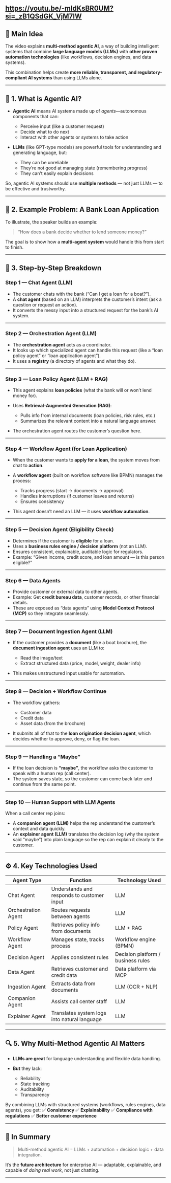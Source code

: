 https://youtu.be/-mldKsBR0UM?si=_zB1QSdGK_VjM7IW 
---

## 🎯 **Main Idea**

The video explains **multi-method agentic AI**, a way of building intelligent systems that combine **large language models (LLMs)** with **other proven automation technologies** (like workflows, decision engines, and data systems).

This combination helps create **more reliable, transparent, and regulatory-compliant AI systems** than using LLMs alone.

---

## 🧩 **1. What is Agentic AI?**

* **Agentic AI** means AI systems made up of *agents*—autonomous components that can:

  * Perceive input (like a customer request)
  * Decide what to do next
  * Interact with other agents or systems to take action

* **LLMs** (like GPT-type models) are powerful tools for understanding and generating language, but:

  * They can be unreliable
  * They’re not good at managing state (remembering progress)
  * They can’t easily explain decisions

So, agentic AI systems should use **multiple methods** — not just LLMs — to be effective and trustworthy.

---

## 🏦 **2. Example Problem: A Bank Loan Application**

To illustrate, the speaker builds an example:

> “How does a bank decide whether to lend someone money?”

The goal is to show how a **multi-agent system** would handle this from start to finish.

---

## 💬 **3. Step-by-Step Breakdown**

### **Step 1 — Chat Agent (LLM)**

* The customer chats with the bank (“Can I get a loan for a boat?”).
* A **chat agent** (based on an LLM) interprets the customer’s intent (ask a question or request an action).
* It converts the messy input into a structured request for the bank’s AI system.

---

### **Step 2 — Orchestration Agent (LLM)**

* The **orchestration agent** acts as a coordinator.
* It looks up which specialized agent can handle this request (like a “loan policy agent” or “loan application agent”).
* It uses a **registry** (a directory of agents and what they do).

---

### **Step 3 — Loan Policy Agent (LLM + RAG)**

* This agent explains **loan policies** (what the bank will or won’t lend money for).
* Uses **Retrieval-Augmented Generation (RAG)**:

  * Pulls info from internal documents (loan policies, risk rules, etc.)
  * Summarizes the relevant content into a natural language answer.
* The orchestration agent routes the customer’s question here.

---

### **Step 4 — Workflow Agent (for Loan Application)**

* When the customer wants to **apply for a loan**, the system moves from chat to **action**.
* A **workflow agent** (built on workflow software like BPMN) manages the process:

  * Tracks progress (start → documents → approval)
  * Handles interruptions (if customer leaves and returns)
  * Ensures consistency
* This agent doesn’t need an LLM — it uses **workflow automation**.

---

### **Step 5 — Decision Agent (Eligibility Check)**

* Determines if the customer is **eligible** for a loan.
* Uses a **business rules engine / decision platform** (not an LLM).
* Ensures consistent, explainable, auditable logic for regulators.
* Example: “Given income, credit score, and loan amount — is this person eligible?”

---

### **Step 6 — Data Agents**

* Provide customer or external data to other agents.
* Example: Get **credit bureau data**, customer records, or other financial details.
* These are exposed as “data agents” using **Model Context Protocol (MCP)** so they integrate seamlessly.

---

### **Step 7 — Document Ingestion Agent (LLM)**

* If the customer provides a **document** (like a boat brochure), the **document ingestion agent** uses an LLM to:

  * Read the image/text
  * Extract structured data (price, model, weight, dealer info)
* This makes unstructured input usable for automation.

---

### **Step 8 — Decision + Workflow Continue**

* The workflow gathers:

  * Customer data
  * Credit data
  * Asset data (from the brochure)
* It submits all of that to the **loan origination decision agent**, which decides whether to approve, deny, or flag the loan.

---

### **Step 9 — Handling a “Maybe”**

* If the loan decision is **“maybe”**, the workflow asks the customer to speak with a human rep (call center).
* The system saves state, so the customer can come back later and continue from the same point.

---

### **Step 10 — Human Support with LLM Agents**

When a call center rep joins:

* A **companion agent (LLM)** helps the rep understand the customer’s context and data quickly.
* An **explainer agent (LLM)** translates the decision log (why the system said “maybe”) into plain language so the rep can explain it clearly to the customer.

---

## ⚙️ **4. Key Technologies Used**

| Agent Type          | Function                                     | Technology Used                    |
| ------------------- | -------------------------------------------- | ---------------------------------- |
| Chat Agent          | Understands and responds to customer input   | LLM                                |
| Orchestration Agent | Routes requests between agents               | LLM                                |
| Policy Agent        | Retrieves policy info from documents         | LLM + RAG                          |
| Workflow Agent      | Manages state, tracks process                | Workflow engine (BPMN)             |
| Decision Agent      | Applies consistent rules                     | Decision platform / business rules |
| Data Agent          | Retrieves customer and credit data           | Data platform via MCP              |
| Ingestion Agent     | Extracts data from documents                 | LLM (OCR + NLP)                    |
| Companion Agent     | Assists call center staff                    | LLM                                |
| Explainer Agent     | Translates system logs into natural language | LLM                                |

---

## 🔍 **5. Why Multi-Method Agentic AI Matters**

* **LLMs are great** for language understanding and flexible data handling.
* **But** they lack:

  * Reliability
  * State tracking
  * Auditability
  * Transparency

By combining LLMs with structured systems (workflows, rules engines, data agents), you get:
✅ **Consistency**
✅ **Explainability**
✅ **Compliance with regulations**
✅ **Better customer experience**

---

## 🧠 **In Summary**

> Multi-method agentic AI = LLMs + automation + decision logic + data integration.

It’s the **future architecture** for enterprise AI — adaptable, explainable, and capable of *doing real work*, not just chatting.

---
